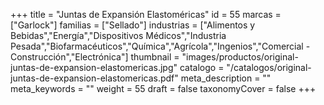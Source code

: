 +++
title = "Juntas de Expansión Elastoméricas"
id = 55
marcas = ["Garlock"]
familias = ["Sellado"]
industrias = ["Alimentos y Bebidas","Energía","Dispositivos Médicos","Industria Pesada","Biofarmacéuticos","Química","Agrícola","Ingenios","Comercial - Construcción","Electrónica"]
thumbnail = "images/productos/original-juntas-de-expansion-elastomericas.jpg"
catalogo = "/catalogos/original-juntas-de-expansion-elastomericas.pdf"
meta_description = ""
meta_keywords = ""
weight = 55
draft = false
taxonomyCover = false
+++
